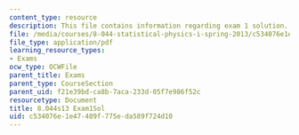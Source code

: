 ```yaml
---
content_type: resource
description: This file contains information regarding exam 1 solution.
file: /media/courses/8-044-statistical-physics-i-spring-2013/c534076e1e47489f775eda589f724d10_MIT8_044S14_exam1sol_04.pdf
file_type: application/pdf
learning_resource_types:
- Exams
ocw_type: OCWFile
parent_title: Exams
parent_type: CourseSection
parent_uid: f21e39bd-ca8b-7aca-233d-05f7e986f52c
resourcetype: Document
title: 8.044s13 Exam1Sol
uid: c534076e-1e47-489f-775e-da589f724d10
---
```

